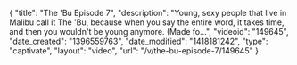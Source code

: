 {
    "title": "The 'Bu Episode 7",
    "description": "Young, sexy people that live in Malibu call it The 'Bu, because when you say the entire word, it takes time, and then you wouldn't be young anymore. (Made fo...",
    "videoid": "149645",
    "date_created": "1396559763",
    "date_modified": "1418181242",
    "type": "captivate",
    "layout": "video",
    "url": "\/v\/the-bu-episode-7\/149645"
}